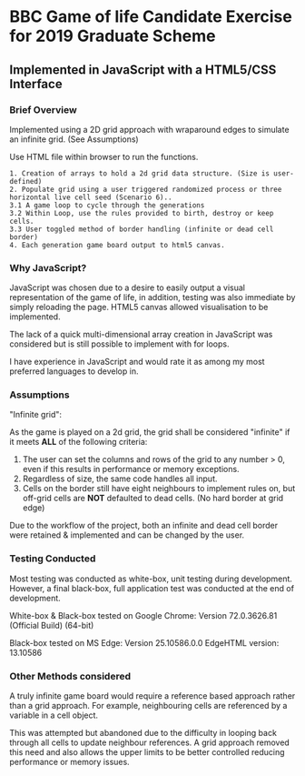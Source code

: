 # BBC Game of life Candidate Exercise for 2019 Graduate Scheme

## Implemented in JavaScript with a HTML5/CSS Interface


### Brief Overview

Implemented using a 2D grid approach with wraparound edges to simulate an infinite grid. (See Assumptions)

Use HTML file within browser to run the functions.

	1. Creation of arrays to hold a 2d grid data structure. (Size is user-defined)
	2. Populate grid using a user triggered randomized process or three horizontal live cell seed (Scenario 6)..
	3.1 A game loop to cycle through the generations 
	3.2 Within Loop, use the rules provided to birth, destroy or keep cells.
	3.3 User toggled method of border handling (infinite or dead cell border)
	4. Each generation game board output to html5 canvas.

### Why JavaScript?

JavaScript was chosen due to a desire to easily output a visual representation of the game of life, in addition, testing was also immediate by simply reloading the page. HTML5 canvas allowed visualisation to be implemented.

The lack of a quick multi-dimensional array creation in JavaScript was considered but is still possible to implement with for loops.

I have experience in JavaScript and would rate it as among my most preferred languages to develop in.

### Assumptions

"Infinite grid":

As the game is played on a 2d grid, the grid shall be considered "infinite" if it meets **ALL** of the following criteria:

  1. The user can set the columns and rows of the grid to any number > 0, even if this results in performance or memory exceptions. 
  2. Regardless of size, the same code handles all input.
  3. Cells on the border still have eight neighbours to implement rules on, but off-grid cells are **NOT** defaulted to dead cells. (No hard border at grid edge)
  
Due to the workflow of the project, both an infinite and dead cell border were retained & implemented and can be changed by the user.

### Testing Conducted

Most testing was conducted as white-box, unit testing during development. However, a final black-box, full application test was conducted at the end of development.

White-box & Black-box tested on Google Chrome: Version 72.0.3626.81 (Official Build) (64-bit)

Black-box tested on MS Edge: Version 25.10586.0.0 EdgeHTML version: 13.10586 

### Other Methods considered

A truly infinite game board would require a reference based approach rather than a grid approach. For example, neighbouring cells are referenced by a variable in a cell object.

This was attempted but abandoned due to the difficulty in looping back through all cells to update neighbour references. A grid approach removed this need and also allows the upper limits to be better controlled reducing performance or memory issues.
